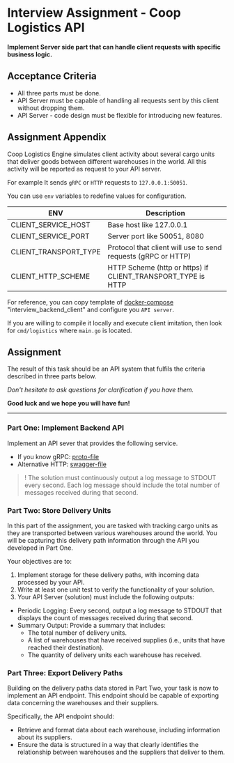 # Interview Assignment - Coop Logistics API

**Implement Server side part that can handle client requests
with specific business logic.**

## Acceptance Criteria

- All three parts must be done.
- API Server must be capable of handling all requests sent by this client
  without dropping them.
- API Server - code design must be flexible for introducing new features.

## Assignment Appendix

Coop Logistics Engine simulates client activity about several cargo units that
deliver goods between different warehouses in the world. All this activity will
be reported as request to your API server.

For example
It sends `gRPC` or `HTTP` requests to `127.0.0.1:50051`.

You can use `env` variables to redefine values for configuration.

| ENV                   | Description                                                   |
|-----------------------|---------------------------------------------------------------|
| CLIENT_SERVICE_HOST   | Base host like 127.0.0.1                                      |
| CLIENT_SERVICE_PORT   | Server port like 50051, 8080                                  |
| CLIENT_TRANSPORT_TYPE | Protocol that client will use to send requests (gRPC or HTTP) |
| CLIENT_HTTP_SCHEME    | HTTP Scheme (http or https) if CLIENT_TRANSPORT_TYPE is HTTP  |

For reference, you can copy template
of [docker-compose](../docker-compose.yaml) "interview_backend_client" and
configure you `API server`.

If you are willing to compile it locally and execute client imitation, then
look for `cmd/logistics` where `main.go` is located.

## Assignment

The result of this task should be an API system that fulfils the criteria
described in three parts below.

*Don't hesitate to ask questions for clarification if you have them.*

**Good luck and we hope you will have fun!**
___

### Part One: Implement Backend API

Implement an API sever that provides the following service.

- If you know gRPC: [proto-file](../api/v1/logistics.proto)
- Alternative HTTP: [swagger-file](../api/v1/logistics.swagger.json)

> ! The solution must continuously output a log message to STDOUT every second.
> Each log message should include the total number of messages received during
> that second.

### Part Two: Store Delivery Units

In this part of the assignment, you are tasked with tracking cargo units as
they are transported between various warehouses around the world. You will be
capturing this delivery path information through the API you developed in Part
One.

Your objectives are to:

1. Implement storage for these delivery paths, with incoming data processed by
   your API.
2. Write at least one unit test to verify the functionality of your solution.
3. Your API Server (solution) must include the following outputs:

- Periodic Logging: Every second, output a log message to STDOUT that displays
  the count of messages received during that second.
- Summary Output: Provide a summary that includes:
  - The total number of delivery units.
  - A list of warehouses that have received supplies (i.e., units that have
    reached their destination).
  - The quantity of delivery units each warehouse has received.

### Part Three: Export Delivery Paths

Building on the delivery paths data stored in Part Two, your task is now to
implement an API endpoint. This endpoint should be capable of exporting data
concerning the warehouses and their suppliers.

Specifically, the API endpoint should:

- Retrieve and format data about each warehouse, including information about
  its suppliers.
- Ensure the data is structured in a way that clearly identifies the
  relationship between warehouses and the suppliers that deliver to them.
